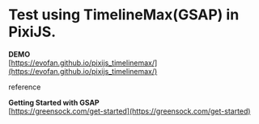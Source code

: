 # Test using TimelineMax(GSAP) in PixiJS.  

**DEMO**  
[https://evofan.github.io/pixijs_timelinemax/](https://evofan.github.io/pixijs_timelinemax/)

reference  

**Getting Started with GSAP**  
[https://greensock.com/get-started](https://greensock.com/get-started)  
